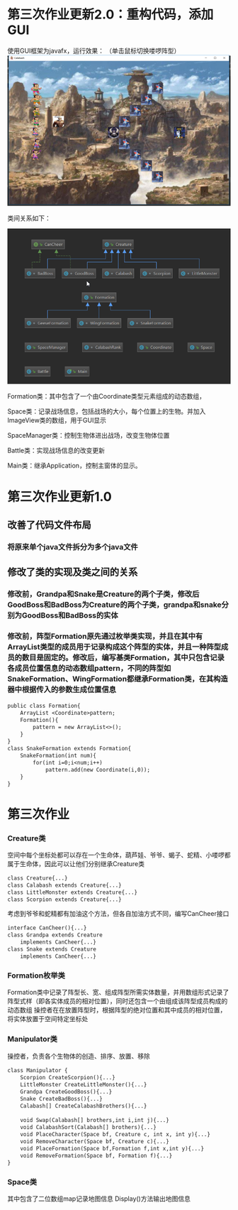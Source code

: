 # 第三次作业更新2.0：重构代码，添加GUI

使用GUI框架为javafx，运行效果：
（单击鼠标切换喽啰阵型）
![avatar](../徐安孜-161220149/image/result.png)

类间关系如下：


![avatar](../徐安孜-161220149/image/class.png)

Formation类：其中包含了一个由Coordinate类型元素组成的动态数组，

Space类：记录战场信息，包括战场的大小，每个位置上的生物。并加入ImageView类的数组，用于GUI显示

SpaceManager类：控制生物体进出战场，改变生物体位置

Battle类：实现战场信息的改变更新

Main类：继承Application，控制主窗体的显示。


# 第三次作业更新1.0

## 改善了代码文件布局
### 将原来单个java文件拆分为多个java文件
## 修改了类的实现及类之间的关系
### 修改前，Grandpa和Snake是Creature的两个子类，修改后GoodBoss和BadBoss为Creature的两个子类，grandpa和snake分别为GoodBoss和BadBoss的实体
### 修改前，阵型Formation原先通过枚举类实现，并且在其中有ArrayList类型的成员用于记录构成这个阵型的实体，并且一种阵型成员的数目是固定的。修改后，编写基类Formation，其中只包含记录各成员位置信息的动态数组pattern，不同的阵型如SnakeFormation、WingFormation都继承Formation类，在其构造器中根据传入的参数生成位置信息

```
public class Formation{
    ArrayList <Coordinate>pattern;
    Formation(){
        pattern = new ArrayList<>();
    }
}
class SnakeFormation extends Formation{
    SnakeFormation(int num){
        for(int i=0;i<num;i++)
            pattern.add(new Coordinate(i,0));
    }
}
```



# 第三次作业

### Creature类
空间中每个坐标处都可以存在一个生命体，葫芦娃、爷爷、蝎子、蛇精、小喽啰都属于生命体，因此可以让他们分别继承Creature类
```
class Creature{...}
class Calabash extends Creature{...}
class LittleMonster extends Creature{...}
class Scorpion extends Creature{...}
```
考虑到爷爷和蛇精都有加油这个方法，但各自加油方式不同，编写CanCheer接口
```
interface CanCheer(){...}
class Grandpa extends Creature
    implements CanCheer{...}
class Snake extends Creature
    implements CanCheer{...}
```


### Formation枚举类
Formation类中记录了阵型长、宽、组成阵型所需实体数量，并用数组形式记录了阵型式样（即各实体成员的相对位置），同时还包含一个由组成该阵型成员构成的动态数组
操控者在在放置阵型时，根据阵型的绝对位置和其中成员的相对位置，将实体放置于空间特定坐标处



### Manipulator类
操控者，负责各个生物体的创造、排序、放置、移除
```
class Manipulator {
    Scorpion CreateScorpion(){...}
    LittleMonster CreateLittleMonster(){...}
    Grandpa CreateGoodBoss(){...}
    Snake CreateBadBoss(){...}
    Calabash[] CreateCalabashBrothers(){...}

    void Swap(Calabash[] brothers,int i,int j){...}
    void CalabashSort(Calabash[] brothers){...}
    void PlaceCharacter(Space bf, Creature c, int x, int y){...}
    void RemoveCharacter(Space bf, Creature c){...}
    void PlaceFormation(Space bf,Formation f,int x,int y){...}
    void RemoveFormation(Space bf, Formation f){...}
}
```


### Space类
其中包含了二位数组map记录地图信息
Display()方法输出地图信息



